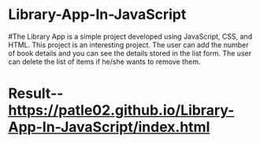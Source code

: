# Library-App-In-JavaScript
#The Library App is a simple project developed using JavaScript, CSS, and HTML. This project is an interesting project. The user can add the number of book details and you can see the details stored in the list form. The user can delete the list of items if he/she wants to remove them.  

# Result-- https://patle02.github.io/Library-App-In-JavaScript/index.html
